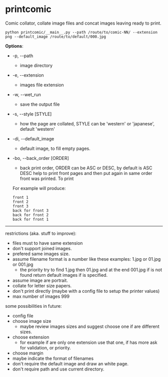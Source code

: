 # printcomic
Comic collator, collate image files and concat images leaving ready to print.


```
python printcomic/__main__.py --path /route/to/comic-NN/ --extension png --default_image /route/to/default/000.jpg
```

**Options**:
* -p, --path
   * image directory
* -e, --extension
   * images file extension
* -w, --wet_run
   * save the output file
* -s, --style [STYLE]
   * how the page are collated, STYLE can be 'western' or 'japanese', default 'western'
* -di, --default_image
   * default image, to fill empty pages.
* -bo, --back_order [ORDER]
   * back print order, ORDER can be ASC or DESC, by default is ASC
   DESC help to print front pages and then put again in same order front was printed.
   To print

   For example will produce:

     ```
     front 1
     front 2
     front 3
     back for front 3
     back for front 2
     back for front 1
     ```

---

restrictions (aka. stuff to improve):
* files must to have same extension
* don't support joined images.
* prefered same images size.
* assume filename format is a number like these examples: 1.jpg or 01.jpg or 001.jpg
   * the priority try to find 1.jpg then 01.jpg and at the end 001.jpg if is not found
   return default images if is specified.
* assume image are portrait.
* collate for letter size papers.
* don't print directly (maybe with a config file to setup the printer values)
* max number of images 999

some possibilities in future:
* config file
* choose image size
   * maybe review images sizes and suggest choose one if are different sizes.
* choose extension
   * for example if are only one extension use that one, if has more ask for validation, or priority.
* choose margin
* maybe indicate the format of filenames
* don't require the default image and draw an white page.
* don't require path and use current directory.
